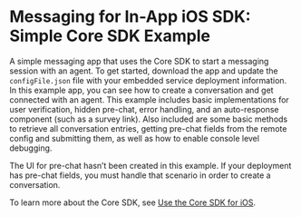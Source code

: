# Messaging for In-App iOS SDK: Simple Core SDK Example

A simple messaging app that uses the Core SDK to start a messaging session with an agent. To get started, download the app and update the `configFile.json` file with your embedded service deployment information. In this example app, you can see how to create a conversation and get connected with an agent. This example includes basic implementations for user verification, hidden pre-chat, error handling, and an auto-response component (such as a survey link). Also included are some basic methods to retrieve all conversation entries, getting pre-chat fields from the remote config and submitting them, as well as how to enable console level debugging.

The UI for pre-chat hasn’t been created in this example. If your deployment has pre-chat fields, you must handle that scenario in order to create a conversation.

To learn more about the Core SDK, see [Use the Core SDK for iOS](https://developer.salesforce.com/docs/service/messaging-in-app/guide/ios-core-sdk.html).
